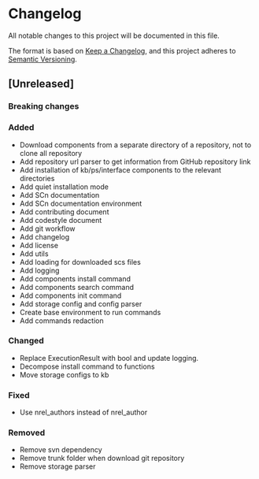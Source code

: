 # Changelog

All notable changes to this project will be documented in this file.

The format is based on [Keep a Changelog](https://keepachangelog.com/en/1.0.0/),
and this project adheres to [Semantic Versioning](https://semver.org/spec/v2.0.0.html).

## [Unreleased]

### Breaking changes

### Added

- Download components from a separate directory of a repository, not to clone all repository 
- Add repository url parser to get information from GitHub repository link
- Add installation of kb/ps/interface components to the relevant directories
- Add quiet installation mode
- Add SCn documentation
- Add SCn documentation environment
- Add contributing document
- Add codestyle document
- Add git workflow
- Add changelog
- Add license
- Add utils
- Add loading for downloaded scs files
- Add logging
- Add components install command
- Add components search command
- Add components init command
- Add storage config and config parser
- Create base environment to run commands
- Add commands redaction 

### Changed

- Replace ExecutionResult with bool and update logging.
- Decompose install command to functions
- Move storage configs to kb

### Fixed

- Use nrel_authors instead of nrel_author

### Removed

- Remove svn dependency
- Remove trunk folder when download git repository
- Remove storage parser
